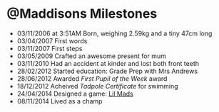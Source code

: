 @Maddisons Milestones
=====================

- 03/11/2006 at 3:51AM Born, weighing 2.59kg and a tiny 47cm long
- 03/04/2007 First words
- 03/11/2007 First steps
- 03/05/2009 Crafted an awesome present for mum
- 03/11/2010 Had an accident at kinder and lost both front teeth 
- 28/02/2012 Started education: Grade Prep with Mrs Andrews
- 28/06/2012 Awarded *First Pupil of the Week* award
- 18/12/2012 Acheived *Tadpole Certificate* for swimming
- 24/04/2014 Designed a game: [Lil Mads](http://bit.ly/LilMadsiOS. "Lil Mads")
- 08/11/2014 Lived as a champ 
